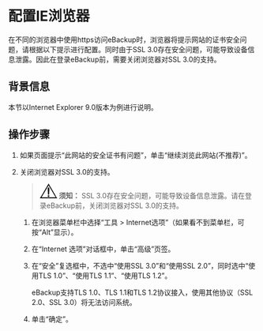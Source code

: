 # 配置IE浏览器<a name="cbr_03_0097"></a>

在不同的浏览器中使用https访问eBackup时，浏览器将提示网站的证书安全问题，请根据以下提示进行配置。同时由于SSL 3.0存在安全问题，可能导致设备信息泄露。因此在登录eBackup前，需要关闭浏览器对SSL 3.0的支持。

## 背景信息<a name="zh-cn_topic_0174994051_zh-cn_topic_0170955556_section29770350"></a>

本节以Internet Explorer 9.0版本为例进行说明。

## 操作步骤<a name="zh-cn_topic_0174994051_zh-cn_topic_0170955556_section66606563"></a>

1.  如果页面提示“此网站的安全证书有问题”，单击“继续浏览此网站\(不推荐\)”。
2.  关闭浏览器对SSL 3.0的支持。

    >![](public_sys-resources/icon-notice.gif) **须知：** 
    >SSL 3.0存在安全问题，可能导致设备信息泄露。请在登录eBackup前，关闭浏览器对SSL 3.0的支持。

    1.  在浏览器菜单栏中选择“工具 \> Internet选项”（如果看不到菜单栏，可按“Alt”显示）。
    2.  在“Internet 选项”对话框中，单击“高级”页签。
    3.  在“安全”复选框中，不选中“使用SSL 3.0”和“使用SSL 2.0”，同时选中“使用TLS 1.0”、“使用TLS 1.1”、“使用TLS 1.2”。

        eBackup支持TLS 1.0、TLS 1.1和TLS 1.2协议接入，使用其他协议（SSL 2.0、SSL 3.0）将无法访问系统。

    4.  单击“确定”。


